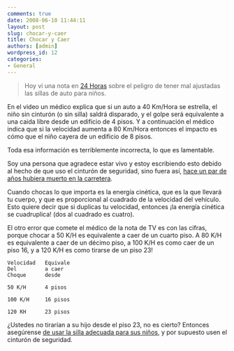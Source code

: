 ```yaml
---
comments: true
date: 2008-06-10 11:44:11
layout: post
slug: chocar-y-caer
title: Chocar y Caer
authors: [admin]
wordpress_id: 12
categories:
- General
---
```


> Hoy vi una nota en [24 Horas](http://www.24horas.cl/) sobre el peligro de tener mal ajustadas las sillas de auto para niños.

En el video un médico explica que si un auto a 40 Km/Hora se estrella, el niño sin cinturón (o sin silla) saldrá disparado, y el golpe será equivalente a una caida libre desde un edificio de 4 pisos. Y a continuación el médico indica que si la velocidad aumenta a 80 Km/Hora entonces el impacto es cómo que el niño cayera de un edificio de 8 pisos.

Toda esa información es terriblemente incorrecta, lo que es lamentable.

Soy una persona que agradece estar vivo y estoy escribiendo esto debido al hecho de que uso el cinturón de seguridad, sino fuera así, [hace un par de años hubiera muerto en la carretera](http://www.lnds.net/2006/01/accidente.html).

Cuando chocas lo que importa es la energía cinética, que es la que llevará tu cuerpo, y que es proporcional al cuadrado de la velocidad del vehículo. Esto quiere decir que si duplicas tu velocidad, entonces ¡la energía cinética se cuadruplica! (dos al cuadrado es cuatro).

El otro error que comete el médico de la nota de TV es con las cifras, porque chocar a 50 K/H es equivalente a caer de un cuarto piso. A 80 K/H es equivalente a caer de un décimo piso, a 100 K/H es como caer de un piso 16, y a 120 K/H es como tirarse de un piso 23!

    Velocidad   Equivale  
    Del         a caer  
    Choque      desde

    50 K/H      4 pisos

    100 K/H     16 pisos

    120 KH      23 pisos

¿Ustedes no tirarían a su hijo desde el piso 23, no es cierto? Entonces asegúrense [de usar la silla adecuada para sus niños](http://www.conaset.cl/cms_conaset/jsp/pagina.jsp?secc=9&zona=22&ctnd=975), y por supuesto usen el cinturón de seguridad.



